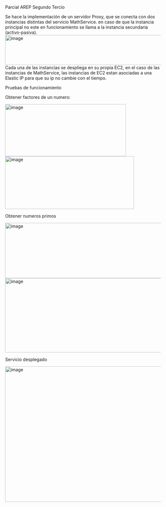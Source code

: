 Parcial AREP Segundo Tercio

Se hace la implementación de un servidor Proxy, que se conecta con dos instancias 
distintas del servicio MathService. en caso de que la instancia principal no este en 
funcionamiento se llama a la instancia secundaria (activo-pasiva).
<img width="1628" height="97" alt="image" src="https://github.com/user-attachments/assets/95c52d76-48ce-47d0-b067-a7fde3efc72b" />
Cada una de las instancias se despliega en su propia EC2, en el caso de las instancias de 
MathService, las instancias de EC2 estan asociadas a una Elastic IP para que su
ip no cambie con el tiempo.

Pruebas de funcionamiento

Obtener factores de un numero:

<img width="391" height="169" alt="image" src="https://github.com/user-attachments/assets/7519d181-351a-44c7-a5a3-5b91d87dccb4" />

<img width="417" height="171" alt="image" src="https://github.com/user-attachments/assets/349f5703-51c8-4461-b677-258aa7afabdd" />

Obtener numeros primos

<img width="832" height="179" alt="image" src="https://github.com/user-attachments/assets/9cb79246-49cb-4752-992b-fa80522ad77c" />

<img width="1162" height="241" alt="image" src="https://github.com/user-attachments/assets/3a9128c9-f03b-43c2-b9f4-44b995de9a55" />

Servicio desplegado

<img width="1122" height="439" alt="image" src="https://github.com/user-attachments/assets/f6189dde-1840-4fcc-8a57-8afe7923437b" />




